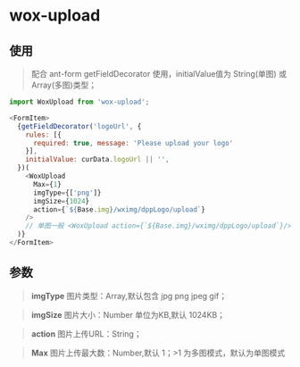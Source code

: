 # wox-upload

## 使用

> 配合 ant-form getFieldDecorator 使用，initialValue值为 String(单图) 或 Array(多图)类型；

```javascript
import WoxUpload from 'wox-upload';

<FormItem>
  {getFieldDecorator('logoUrl', {
    rules: [{
      required: true, message: 'Please upload your logo'
    }],
    initialValue: curData.logoUrl || '',
  })(
    <WoxUpload 
      Max={1} 
      imgType={['png']} 
      imgSize={1024} 
      action={`${Base.img}/wximg/dppLogo/upload`}
    />
    // 单图一般 <WoxUpload action={`${Base.img}/wximg/dppLogo/upload`}/> 即可
  )}
</FormItem>
```

## 参数

> **imgType** 图片类型：Array,默认包含 jpg png jpeg gif；

> **imgSize** 图片大小：Number 单位为KB,默认 1024KB；

> **action**  图片上传URL：String；

> **Max**  图片上传最大数：Number,默认 1；>1 为多图模式，默认为单图模式